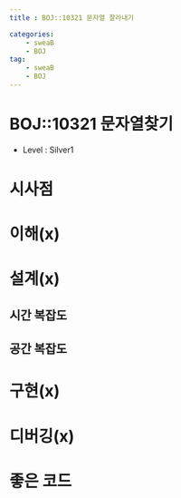 ```yaml
---
title : BOJ::10321 문자열 잘라내기

categories:
    - sweaB
    - BOJ
tag:
    - sweaB
    - BOJ
---
```

# BOJ::10321 문자열찾기
[BOJ]:<x>
- Level : Silver1

# 시사점

# 이해(x)

# 설계(x)

## 시간 복잡도

## 공간 복잡도

# 구현(x)

# 디버깅(x)

# 좋은 코드


